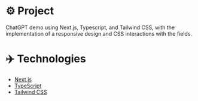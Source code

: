 # ⚙️ Project

ChatGPT demo using Next.js, Typescript, and Tailwind CSS, with the implementation of a responsive design and CSS interactions with the fields.

# ✈️ Technologies

- <a href="https://nextjs.org/" target="_blank">Next.js</a>
- <a href="https://www.typescriptlang.org/" target="_blank">TypeScript</a>
- <a href="https://tailwindcss.com/" target="_blank">Tailwind CSS</a>
